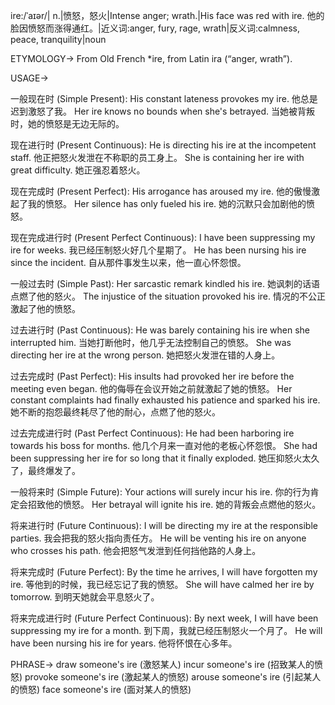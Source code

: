 ire:/ˈaɪər/| n.|愤怒，怒火|Intense anger; wrath.|His face was red with ire. 他的脸因愤怒而涨得通红。|近义词:anger, fury, rage, wrath|反义词:calmness, peace, tranquility|noun

ETYMOLOGY->
From Old French *ire, from Latin ira (“anger, wrath”).

USAGE->

一般现在时 (Simple Present):
His constant lateness provokes my ire. 他总是迟到激怒了我。
Her ire knows no bounds when she's betrayed. 当她被背叛时，她的愤怒是无边无际的。

现在进行时 (Present Continuous):
He is directing his ire at the incompetent staff. 他正把怒火发泄在不称职的员工身上。
She is containing her ire with great difficulty. 她正强忍着怒火。

现在完成时 (Present Perfect):
His arrogance has aroused my ire. 他的傲慢激起了我的愤怒。
Her silence has only fueled his ire. 她的沉默只会加剧他的愤怒。

现在完成进行时 (Present Perfect Continuous):
I have been suppressing my ire for weeks. 我已经压制怒火好几个星期了。
He has been nursing his ire since the incident. 自从那件事发生以来，他一直心怀怨恨。


一般过去时 (Simple Past):
Her sarcastic remark kindled his ire. 她讽刺的话语点燃了他的怒火。
The injustice of the situation provoked his ire. 情况的不公正激起了他的愤怒。

过去进行时 (Past Continuous):
He was barely containing his ire when she interrupted him. 当她打断他时，他几乎无法控制自己的愤怒。
She was directing her ire at the wrong person. 她把怒火发泄在错的人身上。

过去完成时 (Past Perfect):
His insults had provoked her ire before the meeting even began. 他的侮辱在会议开始之前就激起了她的愤怒。
Her constant complaints had finally exhausted his patience and sparked his ire. 她不断的抱怨最终耗尽了他的耐心，点燃了他的怒火。

过去完成进行时 (Past Perfect Continuous):
He had been harboring ire towards his boss for months. 他几个月来一直对他的老板心怀怨恨。
She had been suppressing her ire for so long that it finally exploded. 她压抑怒火太久了，最终爆发了。


一般将来时 (Simple Future):
Your actions will surely incur his ire. 你的行为肯定会招致他的愤怒。
Her betrayal will ignite his ire. 她的背叛会点燃他的怒火。

将来进行时 (Future Continuous):
I will be directing my ire at the responsible parties. 我会把我的怒火指向责任方。
He will be venting his ire on anyone who crosses his path. 他会把怒气发泄到任何挡他路的人身上。


将来完成时 (Future Perfect):
By the time he arrives, I will have forgotten my ire. 等他到的时候，我已经忘记了我的愤怒。
She will have calmed her ire by tomorrow. 到明天她就会平息怒火了。

将来完成进行时 (Future Perfect Continuous):
By next week, I will have been suppressing my ire for a month. 到下周，我就已经压制怒火一个月了。
He will have been nursing his ire for years. 他将怀恨在心多年。



PHRASE->
draw someone's ire (激怒某人)
incur someone's ire (招致某人的愤怒)
provoke someone's ire (激起某人的愤怒)
arouse someone's ire (引起某人的愤怒)
face someone's ire (面对某人的愤怒)
